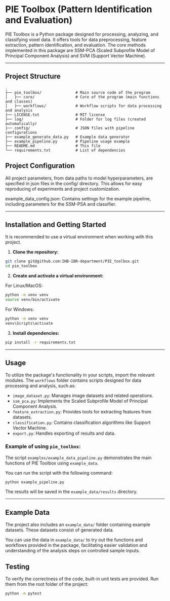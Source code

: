 # PIE Toolbox (Pattern Identification and Evaluation)

PIE Toolbox is a Python package designed for processing, analyzing, and classifying voxel data. It offers tools for data preprocessing, feature extraction, pattern identification, and evaluation. The core methods implemented in this package are SSM-PCA (Scaled Subprofile Model of Principal Component Analysis) and SVM (Support Vector Machine).

***

## Project Structure

```
.
├── pie_toolbox/               # Main source code of the program
│   ├── core/                  # Core of the program (main functions and classes)
│   ├── workflows/             # Workflow scripts for data processing and analysis
├── LICENSE.txt                # MIT license
├── log/                       # Folder for log files (created automatically)
├── config/                    # JSON files with pipeline configurations
├── example_generate_data.py   # Example data generator
├── example_pipeline.py        # Pipeline usage example
├── README.md                  # This file
└── requirements.txt           # List of dependencies

```


## Project Configuration

All project parameters, from data paths to model hyperparameters, are specified in json files in the config/ directory. This allows for easy reproducing of experiments and project customization.

example_data_config.json: Contains settings for the example pipeline, including parameters for the SSM-PSA and classifier.


***

## Installation and Getting Started

It is recommended to use a virtual environment when working with this project.

1. **Clone the repository:**

```bash
git clone git@github.com:IHB-IBR-department/PIE_toolbox.git
cd pie_toolbox
```

2. **Create and activate a virtual environment:**

For Linux/MacOS:
```bash
python -m venv venv
source venv/bin/activate
```

For Windows:
```bash
python -m venv venv
venv\Scripts\activate
```

3. **Install dependencies:**

```bash
pip install -r requirements.txt
```


***

## Usage

To utilize the package's functionality in your scripts, import the relevant modules.
The `workflows` folder contains scripts designed for data processing and analysis, such as:
- `image_dataset.py`: Manages image datasets and related operations.
- `ssm_pca.py`: Implements the Scaled Subprofile Model of Principal Component Analysis.
- `feature_extraction.py`: Provides tools for extracting features from datasets.
- `classification.py`: Contains classification algorithms like Support Vector Machine.
- `export.py`: Handles exporting of results and data.

### Example of using `pie_toolbox`:

The script `examples/example_data_pipeline.py` demonstrates the main functions of PIE Toolbox using `example_data`.

You can run the script with the following command:
```bash
python example_pipeline.py
```
The results will be saved in the `example_data/results` directory.


***

## Example Data

The project also includes an `example_data/` folder containing example datasets. These datasets consist of generated data.

You can use the data in `example_data/` to try out the functions and workflows provided in the package, facilitating easier validation and understanding of the analysis steps on controlled sample inputs.

## Testing

To verify the correctness of the code, built-in unit tests are provided. Run them from the root folder of the project:

```bash
python -m pytest
```
